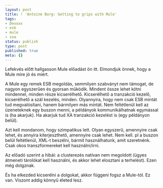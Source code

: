 ```yaml
---
layout: post
title: ! 'Antoine Borg: Getting to grips with Mule'
tags:
- Devoxx
- esb
- mule
- soa
status: publish
type: post
published: true
meta: {}
---
```

Lefekvés előtt hallgasson Mule előadást ön itt. Elmondjuk önnek, hogy a Mule
mire jó és miért.

  
A Mule egy remek ESB megoldás, semmilyen szabványt nem támogat, de nagyon
egyszerűen és gyorsan működik. Mindent össze lehet kötni mindennel, minden
része kicserélhető. Kicserélhető a tranzakció kezelő, kicserélhető a szál
kezelés, minden. Olyannyira, hogy nem csak ESB mintát tud megvalósítani, hanem
bármilyen más mintát. Nem feltétlenül kell az üzeneteknek egy buszon menni, a
példányok kommunikálhatnak egymással is (ha akarjuk). Ha akarjuk tud XA
tranzakció kezelést is (egy példányon belül).

  
Azt kell mondanom, hogy szimpatikus lett. Olyan egyszerű, amennyire csak
lehet, és annyira kiterjeszthető, amennyire csak lehet. Nem kell. pl a buszon
belül feltétlenül, XML-t beszélni, bármit használhatunk, amit szeretnénk. Csak
okos transzformereket kell használni/írni.

  
Az előadó szerint a hibái: a clusterezés natívan nem megoldott (ügyes átmeneti
tárolókat kell használni, és akkor lehet elosztani a terhelést). Ezen még
dolgznak.

És ha elkezded kicserélni a dolgokat, akkor függeni fogsz a Mule-tól. Ez van.
Viszont addig könnyű életed lesz.

